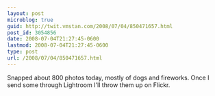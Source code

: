 ```yaml
---
layout: post
microblog: true
guid: http://twit.vmstan.com/2008/07/04/850471657.html
post_id: 3054856
date: 2008-07-04T21:27:45-0600
lastmod: 2008-07-04T21:27:45-0600
type: post
url: /2008/07/04/850471657.html
---
```

Snapped about 800 photos today, mostly of dogs and fireworks. Once I send some through Lightroom I'll throw them up on Flickr.
